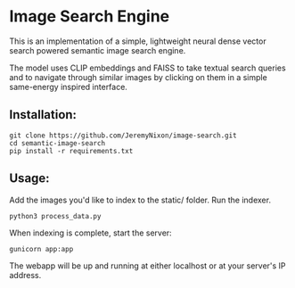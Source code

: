 # Image Search Engine

This is an implementation of a simple, lightweight neural dense vector search powered semantic image search engine.

The model uses CLIP embeddings and FAISS to take textual search queries and to navigate through similar images by clicking on them in a simple same-energy inspired interface.


## Installation:
```
git clone https://github.com/JeremyNixon/image-search.git
cd semantic-image-search
pip install -r requirements.txt
```

## Usage:
Add the images you'd like to index to the static/ folder.
Run the indexer.

```python3 process_data.py```

When indexing is complete, start the server:

```gunicorn app:app```

The webapp will be up and running at either localhost or at your server's IP address.

